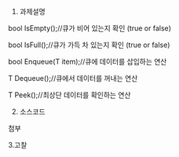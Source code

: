 
1. 과제설명

bool IsEmpty();//큐가 비어 있는지 확인 (true or false)

bool IsFull();//큐가 가득 차 있는지 확인 (true or false)

bool Enqueue(T item);//큐에 데이터를 삽입하는 연산

T Dequeue();//큐에서 데이터를 꺼내는 연산

T Peek();//최상단 데이터를 확인하는 연산

2. 소스코드

첨부

3.고찰
